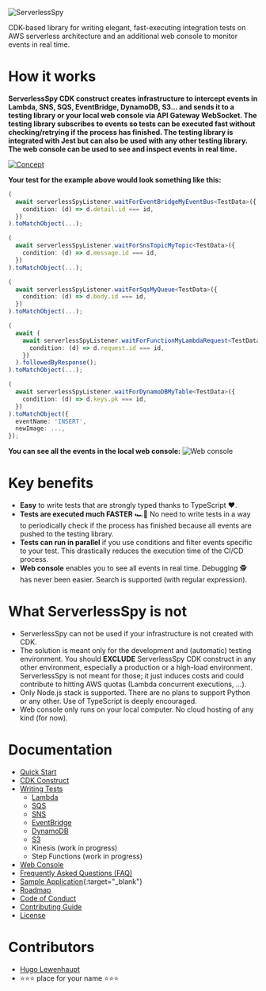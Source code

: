 ![ServerlessSpy](./logo/full_logo.svg)

CDK-based library for writing elegant, fast-executing integration tests on AWS serverless architecture and an additional web console to monitor events in real time.

# How it works

**ServerlessSpy CDK construct creates infrastructure to intercept events in Lambda, SNS, SQS, EventBridge, DynamoDB, S3... and sends it to a testing library or your local web console via API Gateway WebSocket. The testing library subscribes to events so tests can be executed fast without checking/retrying if the process has finished. The testing library is integrated with Jest but can also be used with any other testing library. The web console can be used to see and inspect events in real time.**

[![Concept](./doc/concept.svg)](https://serverlessspy.com/)

**Your test for the example above would look something like this:**
```typescript
(
  await serverlessSpyListener.waitForEventBridgeMyEventBus<TestData>({
    condition: (d) => d.detail.id === id,
  })
).toMatchObject(...);

(
  await serverlessSpyListener.waitForSnsTopicMyTopic<TestData>({
    condition: (d) => d.message.id === id,
  })
).toMatchObject(...);

(
  await serverlessSpyListener.waitForSqsMyQueue<TestData>({
    condition: (d) => d.body.id === id,
  })
).toMatchObject(...);

(
  await (
    await serverlessSpyListener.waitForFunctionMyLambdaRequest<TestData>({
      condition: (d) => d.request.id === id,
    })
  ).followedByResponse();
).toMatchObject(...);

(
  await serverlessSpyListener.waitForDynamoDBMyTable<TestData>({
    condition: (d) => d.keys.pk === id,
  })
).toMatchObject({
  eventName: 'INSERT',
  newImage: ...,
});
```

**You can see all the events in the local web console:**
![Web console](./doc/web_console.gif)

# Key benefits
 - **Easy** to write tests that are strongly typed thanks to TypeScript ❤️.
 - **Tests are executed much FASTER** 🏎️💨 No need to write tests in a way to periodically check if the process has finished because all events are pushed to the testing library.
 - **Tests can run in parallel** if you use conditions and filter events specific to your test. This drastically reduces the execution time of the CI/CD process.
 - **Web console** enables you to see all events in real time. Debugging 🕵 has never been easier. Search is supported (with regular expression).

# What ServerlessSpy is not
 - ServerlessSpy can not be used if your infrastructure is not created with CDK.
 - The solution is meant only for the development and (automatic) testing environment. You should **EXCLUDE** ServerlessSpy CDK construct in any other environment, especially a production or a high-load environment. ServerlessSpy is not meant for those; it just induces costs and could contribute to hitting AWS quotas (Lambda concurrent executions, ...).
 - Only Node.js stack is supported. There are no plans to support Python or any other. Use of TypeScript is deeply encouraged.
 - Web console only runs on your local computer. No cloud hosting of any kind (for now).

# Documentation
 - [Quick Start](doc/quick_start.md)
 - [CDK Construct](doc/CDK_construct.md)
 - [Writing Tests](doc/writing_tests.md)
   - [Lambda](doc/Lambda.md)
   - [SQS](doc/SQS.md)
   - [SNS](doc/SNS.md)
   - [EventBridge](doc/EventBridge.md)
   - [DynamoDB](doc/DynamoDB.md)
   - [S3](doc/S3.md)
   - Kinesis (work in progress)
   - Step Functions (work in progress)
 - [Web Console](doc/web_console.md)
 - [Frequently Asked Questions (FAQ)](doc/FAQ.md)
 - [Sample Application](https://github.com/ServerlessLife/serverless-spy-example){:target="_blank"}
 - [Roadmap](doc/roadmap.md)
 - [Code of Conduct](doc/CODE_OF_CONDUCT.md)
 - [Contributing Guide](doc/CONTRIBUTING.md)
 - [License](./LICENSE.md)

# Contributors
 - [Hugo Lewenhaupt](https://github.com/Lewenhaupt)
 - ⭐⭐⭐ place for your name ⭐⭐⭐